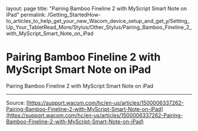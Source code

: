 layout: page
title: "Pairing Bamboo Fineline 2 with MyScript Smart Note on iPad"
permalink: /Getting_StartedHow-to_articles_to_help_get_your_new_Wacom_device_setup_and_get_y/Setting_Up_Your_TabletRead_More/Stylus/Other_Stylus/Pairing_Bamboo_Fineline_2_with_MyScript_Smart_Note_on_iPad

# Pairing Bamboo Fineline 2 with MyScript Smart Note on iPad

Pairing Bamboo Fineline 2 with MyScript Smart Note on iPad

---
Source: [https://support.wacom.com/hc/en-us/articles/1500006337262-Pairing-Bamboo-Fineline-2-with-MyScript-Smart-Note-on-iPad](https://support.wacom.com/hc/en-us/articles/1500006337262-Pairing-Bamboo-Fineline-2-with-MyScript-Smart-Note-on-iPad)
